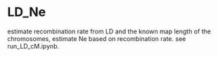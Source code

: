 # LD_Ne
estimate recombination rate from LD and the known map length of the chromosomes, estimate Ne based on recombination rate.
see run_LD_cM.ipynb.
